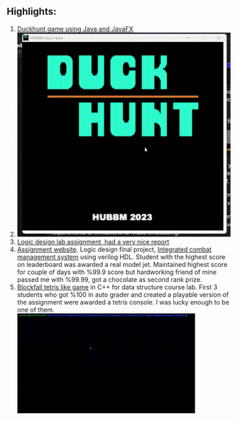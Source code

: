 ## Highlights:

1) [Duckhunt game using Java and JavaFX](https://github.com/SalihErenYzb/Hacettepe-University-Computer-Science-Degree/tree/main/second%20semester/BBM104/DuckHunt)
2) ![DuckHunt GamePlay](https://github.com/SalihErenYzb/Hacettepe-University-Computer-Science-Degree/blob/main/second%20semester/BBM104/DuckHunt/GamePlay/DuckHunt.gif)
3) [Logic design lab assignment, had a very nice report](https://github.com/SalihErenYzb/Hacettepe-University-Computer-Science-Degree/tree/main/third%20semester/BBM233/labExperiment2-3)
4) [Assignment website](https://web.cs.hacettepe.edu.tr/~bbm231/final_verilog_project_2023/#mission). Logic design final project, [Integrated combat management system](https://github.com/SalihErenYzb/Hacettepe-University-Computer-Science-Degree/tree/main/third%20semester/BBM233/FinalProjectECSU) using verilog HDL.
Student with the highest score on leaderboard was awarded a real model jet. Maintained highest score for couple of days with %99.9 score but hardworking friend of mine passed me with %99.99, got a chocolate as second rank prize.
5) [Blockfall tetris like game](https://github.com/SalihErenYzb/Hacettepe-University-Computer-Science-Degree/tree/main/third%20semester/BBM203/Assignment2_BlockFall) in C++ for data structure course lab. First 3 students who got %100 in auto grader and created a playable version of the assignment were awarded a tetris console. I was lucky enough
to be one of them.
![BlockFall GamePlay](https://github.com/SalihErenYzb/Hacettepe-University-Computer-Science-Degree/blob/main/third%20semester/BBM203/Assignment2_BlockFall/tetris2.gif)

